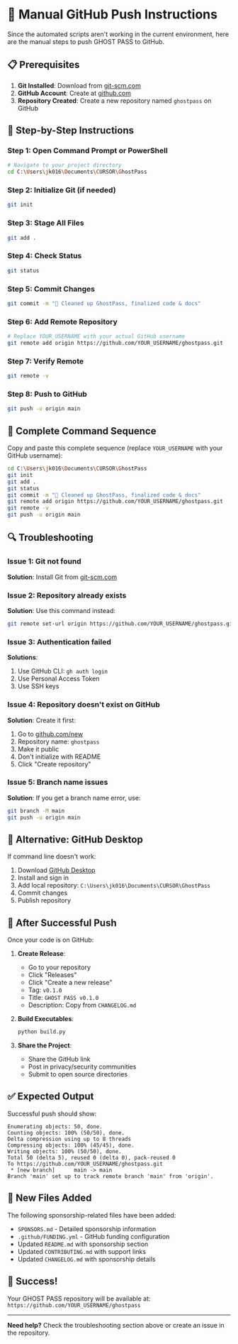 # 🚀 Manual GitHub Push Instructions

Since the automated scripts aren't working in the current environment, here are the manual steps to push GHOST PASS to GitHub.

## 📋 Prerequisites

1. **Git Installed**: Download from [git-scm.com](https://git-scm.com/downloads)
2. **GitHub Account**: Create at [github.com](https://github.com)
3. **Repository Created**: Create a new repository named `ghostpass` on GitHub

## 🔧 Step-by-Step Instructions

### Step 1: Open Command Prompt or PowerShell
```bash
# Navigate to your project directory
cd C:\Users\jk016\Documents\CURSOR\GhostPass
```

### Step 2: Initialize Git (if needed)
```bash
git init
```

### Step 3: Stage All Files
```bash
git add .
```

### Step 4: Check Status
```bash
git status
```

### Step 5: Commit Changes
```bash
git commit -m "🚀 Cleaned up GhostPass, finalized code & docs"
```

### Step 6: Add Remote Repository
```bash
# Replace YOUR_USERNAME with your actual GitHub username
git remote add origin https://github.com/YOUR_USERNAME/ghostpass.git
```

### Step 7: Verify Remote
```bash
git remote -v
```

### Step 8: Push to GitHub
```bash
git push -u origin main
```

## 🎯 Complete Command Sequence

Copy and paste this complete sequence (replace `YOUR_USERNAME` with your GitHub username):

```bash
cd C:\Users\jk016\Documents\CURSOR\GhostPass
git init
git add .
git status
git commit -m "🚀 Cleaned up GhostPass, finalized code & docs"
git remote add origin https://github.com/YOUR_USERNAME/ghostpass.git
git remote -v
git push -u origin main
```

## 🔍 Troubleshooting

### Issue 1: Git not found
**Solution**: Install Git from [git-scm.com](https://git-scm.com/downloads)

### Issue 2: Repository already exists
**Solution**: Use this command instead:
```bash
git remote set-url origin https://github.com/YOUR_USERNAME/ghostpass.git
```

### Issue 3: Authentication failed
**Solutions**:
1. Use GitHub CLI: `gh auth login`
2. Use Personal Access Token
3. Use SSH keys

### Issue 4: Repository doesn't exist on GitHub
**Solution**: Create it first:
1. Go to [github.com/new](https://github.com/new)
2. Repository name: `ghostpass`
3. Make it public
4. Don't initialize with README
5. Click "Create repository"

### Issue 5: Branch name issues
**Solution**: If you get a branch name error, use:
```bash
git branch -M main
git push -u origin main
```

## 📱 Alternative: GitHub Desktop

If command line doesn't work:

1. Download [GitHub Desktop](https://desktop.github.com/)
2. Install and sign in
3. Add local repository: `C:\Users\jk016\Documents\CURSOR\GhostPass`
4. Commit changes
5. Publish repository

## 🔗 After Successful Push

Once your code is on GitHub:

1. **Create Release**:
   - Go to your repository
   - Click "Releases"
   - Click "Create a new release"
   - Tag: `v0.1.0`
   - Title: `GHOST PASS v0.1.0`
   - Description: Copy from `CHANGELOG.md`

2. **Build Executables**:
   ```bash
   python build.py
   ```

3. **Share the Project**:
   - Share the GitHub link
   - Post in privacy/security communities
   - Submit to open source directories

## ✅ Expected Output

Successful push should show:
```
Enumerating objects: 50, done.
Counting objects: 100% (50/50), done.
Delta compression using up to 8 threads
Compressing objects: 100% (45/45), done.
Writing objects: 100% (50/50), done.
Total 50 (delta 5), reused 0 (delta 0), pack-reused 0
To https://github.com/YOUR_USERNAME/ghostpass.git
 * [new branch]      main -> main
Branch 'main' set up to track remote branch 'main' from 'origin'.
```

## 🎉 New Files Added

The following sponsorship-related files have been added:
- `SPONSORS.md` - Detailed sponsorship information
- `.github/FUNDING.yml` - GitHub funding configuration
- Updated `README.md` with sponsorship section
- Updated `CONTRIBUTING.md` with support links
- Updated `CHANGELOG.md` with sponsorship details

## 🎉 Success!

Your GHOST PASS repository will be available at:
`https://github.com/YOUR_USERNAME/ghostpass`

---

**Need help?** Check the troubleshooting section above or create an issue in the repository. 